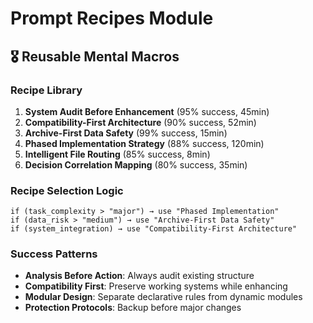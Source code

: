 # Prompt Recipes Module

## 🎖️ Reusable Mental Macros

### Recipe Library
1. **System Audit Before Enhancement** (95% success, 45min)
2. **Compatibility-First Architecture** (90% success, 52min)
3. **Archive-First Data Safety** (99% success, 15min)
4. **Phased Implementation Strategy** (88% success, 120min)
5. **Intelligent File Routing** (85% success, 8min)
6. **Decision Correlation Mapping** (80% success, 35min)

### Recipe Selection Logic
```
if (task_complexity > "major") → use "Phased Implementation"
if (data_risk > "medium") → use "Archive-First Data Safety"
if (system_integration) → use "Compatibility-First Architecture"
```

### Success Patterns
- **Analysis Before Action**: Always audit existing structure
- **Compatibility First**: Preserve working systems while enhancing
- **Modular Design**: Separate declarative rules from dynamic modules
- **Protection Protocols**: Backup before major changes